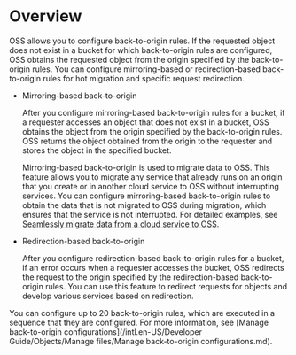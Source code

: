 # Overview

OSS allows you to configure back-to-origin rules. If the requested object does not exist in a bucket for which back-to-origin rules are configured, OSS obtains the requested object from the origin specified by the back-to-origin rules. You can configure mirroring-based or redirection-based back-to-origin rules for hot migration and specific request redirection.

-   Mirroring-based back-to-origin

    After you configure mirroring-based back-to-origin rules for a bucket, if a requester accesses an object that does not exist in a bucket, OSS obtains the object from the origin specified by the back-to-origin rules. OSS returns the object obtained from the origin to the requester and stores the object in the specified bucket.

    Mirroring-based back-to-origin is used to migrate data to OSS. This feature allows you to migrate any service that already runs on an origin that you create or in another cloud service to OSS without interrupting services. You can configure mirroring-based back-to-origin rules to obtain the data that is not migrated to OSS during migration, which ensures that the service is not interrupted. For detailed examples, see [Seamlessly migrate data from a cloud service to OSS]().

-   Redirection-based back-to-origin

    After you configure redirection-based back-to-origin rules for a bucket, if an error occurs when a requester accesses the bucket, OSS redirects the request to the origin specified by the redirection-based back-to-origin rules. You can use this feature to redirect requests for objects and develop various services based on redirection.


You can configure up to 20 back-to-origin rules, which are executed in a sequence that they are configured. For more information, see [Manage back-to-origin configurations](/intl.en-US/Developer Guide/Objects/Manage files/Manage back-to-origin configurations.md).

